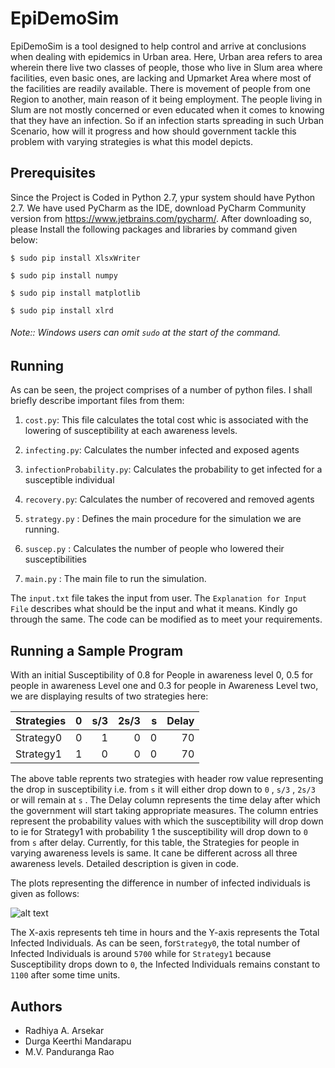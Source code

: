 # EpiDemoSim
EpiDemoSim is a tool  designed to help control and arrive at conclusions when dealing with epidemics in Urban area. Here, Urban area refers to area wherein there live two classes of people, those who live in Slum area where facilities, even basic ones, are lacking  and Upmarket Area where most of the facilities are readily available.  There is movement of people from one Region to another, main reason of it being employment. The people living in Slum are not mostly concerned or even educated when it comes to knowing that they have an infection. So if an infection starts spreading in such Urban Scenario, how  will it  progress and how should government tackle this problem with varying strategies  is what this model depicts.


## Prerequisites
Since the Project is Coded in Python 2.7, ypur system should have Python 2.7. We have used PyCharm as the IDE, download PyCharm Community version from <https://www.jetbrains.com/pycharm/>.
After downloading so, please Install the following packages and libraries by command given below:

    $ sudo pip install XlsxWriter
    
    $ sudo pip install numpy

    $ sudo pip install matplotlib
 
    $ sudo pip install xlrd

###### Note:: Windows users can omit ``sudo`` at the start of the command.

## Running 

As can be seen, the project comprises of a number of python files. I shall briefly describe important files from them:
1) ``cost.py``: This file calculates the total cost whic is associated with the lowering of susceptibility at each awareness levels.

2) ``infecting.py``: Calculates the number infected and exposed agents

3) ``infectionProbability.py``: Calculates the probability to get infected for a susceptible individual

4) ``recovery.py``: Calculates the number of recovered and removed agents

5) ``strategy.py`` : Defines the main procedure for the simulation we are running.

6) ``suscep.py`` : Calculates the number of people who lowered their susceptibilities

7) ``main.py`` : The main file to run the simulation.

The ``input.txt`` file takes the input from user. The ``Explanation for Input File`` describes what should be the input and what it means. Kindly go through the same.
The code can be modified as to meet your requirements.

## Running a Sample Program
With an initial Susceptibility of 0.8 for People in awareness level 0, 0.5 for people in awareness Level one and 0.3 for people in Awareness Level two, we are displaying results of two strategies here: 

| Strategies | 0   | s/3  | 2s/3 | s | Delay
| -----------|:---:| ----:|----:|----:|----:|
| Strategy0  | 0 | 1 | 0 | 0 | 70 |
| Strategy1  | 1 | 0 | 0 | 0 | 70 |

The above table reprents two strategies with header row value representing the drop in susceptibility i.e. from  ``s`` it will either drop down to  ``0`` ,  ``s/3`` ,  ``2s/3``  or will remain at  ``s`` . The Delay column represents the time delay after which the government will start taking appropriate measures. The column entries represent the probability values with which the susceptibility will drop down to ie for Strategy1 with probability 1 the susceptibility will drop down to  ``0`` from ``s`` after delay. Currently, for this table, the Strategies for people in varying awareness levels is same. It cane be different across all three awareness levels. Detailed description is given in code.

The plots representing the difference in  number of infected individuals is given as follows:

![alt text](https://github.com/radh3110/EpiDemoSim-Project/blob/master/plot.png "Plots showing Difference between two Strategies")


The X-axis represents teh time in hours and the Y-axis represents the Total Infected Individuals. As can be seen, for``Strategy0``, the total number of Infected Individuals is around ``5700`` while for ``Strategy1`` because Susceptibility drops down to ``0``, the Infected Individuals remains constant to ``1100`` after some time units.

## Authors
* Radhiya A. Arsekar
* Durga Keerthi Mandarapu
* M.V. Panduranga Rao
